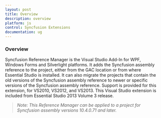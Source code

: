 ```yaml
---
layout: post
title: Overview
description: overview
platform: js
control: Syncfusion Extensions
documentation: ug
---
```


### Overview

Syncfusion Reference Manager is the Visual Studio Add-In for WPF, Windows Forms and Silverlight platforms. It adds the Syncfusion assembly reference to the project, either from the GAC location or from where Essential Studio is installed. It can also migrate the projects that contain the old versions of the Syncfusion assembly reference to newer or specific versions of the Syncfusion assembly reference. Support is provided for this extension, for VS2010, VS2012, and VS2013. This Visual Studio extension is included from Essential Studio 2013 Volume 3 release.

> _Note: This Reference Manager can be applied to a project for Syncfusion assembly versions 10.4.0.71 and later._



